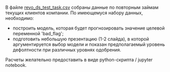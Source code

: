 В файле [revo_ds_test_task.csv](https://github.com/obulygin/test_tasks/blob/master/data_scientist/Revo:Mokka/revo_ds_test_task.csv) собраны данные по повторным займам текущих клиентов компании. По имеющемуся набору данных, необходимо:
- построить модель, которая будет прогнозировать значение целевой переменной 'bad_flag';
- подготовить небольшую презентацию (1-2 слайда), в которой аргументируется выбор модели и показан предполагаемый уровень дефолтности при различных уровнях одобрения. 

Расчеты желательно предоставить в виде python-скрипта / jupyter notebook.
